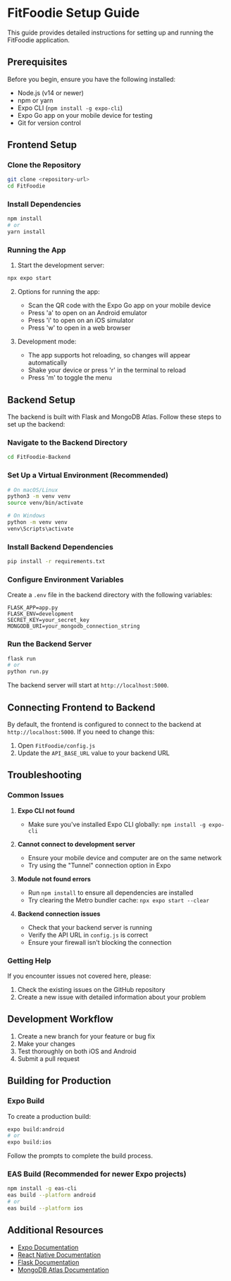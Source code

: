 # FitFoodie Setup Guide

This guide provides detailed instructions for setting up and running the FitFoodie application.

## Prerequisites

Before you begin, ensure you have the following installed:

- Node.js (v14 or newer)
- npm or yarn
- Expo CLI (`npm install -g expo-cli`)
- Expo Go app on your mobile device for testing
- Git for version control

## Frontend Setup

### Clone the Repository

```bash
git clone <repository-url>
cd FitFoodie
```

### Install Dependencies

```bash
npm install
# or
yarn install
```

### Running the App

1. Start the development server:

```bash
npx expo start
```

2. Options for running the app:
   - Scan the QR code with the Expo Go app on your mobile device
   - Press 'a' to open on an Android emulator
   - Press 'i' to open on an iOS simulator
   - Press 'w' to open in a web browser

3. Development mode:
   - The app supports hot reloading, so changes will appear automatically
   - Shake your device or press 'r' in the terminal to reload
   - Press 'm' to toggle the menu

## Backend Setup

The backend is built with Flask and MongoDB Atlas. Follow these steps to set up the backend:

### Navigate to the Backend Directory

```bash
cd FitFoodie-Backend
```

### Set Up a Virtual Environment (Recommended)

```bash
# On macOS/Linux
python3 -m venv venv
source venv/bin/activate

# On Windows
python -m venv venv
venv\Scripts\activate
```

### Install Backend Dependencies

```bash
pip install -r requirements.txt
```

### Configure Environment Variables

Create a `.env` file in the backend directory with the following variables:

```
FLASK_APP=app.py
FLASK_ENV=development
SECRET_KEY=your_secret_key
MONGODB_URI=your_mongodb_connection_string
```

### Run the Backend Server

```bash
flask run
# or
python run.py
```

The backend server will start at `http://localhost:5000`.

## Connecting Frontend to Backend

By default, the frontend is configured to connect to the backend at `http://localhost:5000`. If you need to change this:

1. Open `FitFoodie/config.js`
2. Update the `API_BASE_URL` value to your backend URL

## Troubleshooting

### Common Issues

1. **Expo CLI not found**
   - Make sure you've installed Expo CLI globally: `npm install -g expo-cli`

2. **Cannot connect to development server**
   - Ensure your mobile device and computer are on the same network
   - Try using the "Tunnel" connection option in Expo

3. **Module not found errors**
   - Run `npm install` to ensure all dependencies are installed
   - Try clearing the Metro bundler cache: `npx expo start --clear`

4. **Backend connection issues**
   - Check that your backend server is running
   - Verify the API URL in `config.js` is correct
   - Ensure your firewall isn't blocking the connection

### Getting Help

If you encounter issues not covered here, please:
1. Check the existing issues on the GitHub repository
2. Create a new issue with detailed information about your problem

## Development Workflow

1. Create a new branch for your feature or bug fix
2. Make your changes
3. Test thoroughly on both iOS and Android
4. Submit a pull request

## Building for Production

### Expo Build

To create a production build:

```bash
expo build:android
# or
expo build:ios
```

Follow the prompts to complete the build process.

### EAS Build (Recommended for newer Expo projects)

```bash
npm install -g eas-cli
eas build --platform android
# or
eas build --platform ios
```

## Additional Resources

- [Expo Documentation](https://docs.expo.dev/)
- [React Native Documentation](https://reactnative.dev/docs/getting-started)
- [Flask Documentation](https://flask.palletsprojects.com/)
- [MongoDB Atlas Documentation](https://docs.atlas.mongodb.com/)
